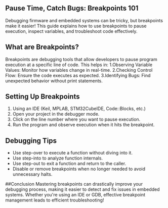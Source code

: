 ##  Pause Time, Catch Bugs: Breakpoints 101  
Debugging firmware and embedded systems can be tricky, but breakpoints make it easier! This guide explains how to use breakpoints to pause execution, inspect variables, and troubleshoot code effectively.  

## What are Breakpoints?
Breakpoints are debugging tools that allow developers to pause program execution at a specific line of code. This helps in:
1.Observing Variable Values: Monitor how variables change in real-time.
2.Checking Control Flow: Ensure the code executes as expected.
3.Identifying Bugs: Find unexpected behavior without print statements.

## Setting Up Breakpoints
1. Using an IDE (Keil, MPLAB, STM32CubeIDE, Code::Blocks, etc.)
2. Open your project in the debugger mode.
3. Click on the line number where you want to pause execution.
4. Run the program and observe execution when it hits the breakpoint.

## Debugging Tips
* Use step-over to execute a function without diving into it.
* Use step-into to analyze function internals.
* Use step-out to exit a function and return to the caller.
* Disable or remove breakpoints when no longer needed to avoid unnecessary halts.

##Conclusion
Mastering breakpoints can drastically improve your debugging process, making it easier to detect and fix issues in embedded systems. Whether you're using an IDE or GDB, effective breakpoint management leads to efficient troubleshooting!

